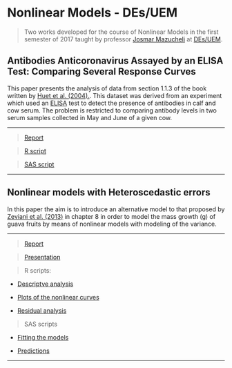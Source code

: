 # Nonlinear Models - DEs/UEM #
  
  > Two works developed for the course of Nonlinear Models in the first semester of 2017 taught by professor [Josmar Mazucheli](http://buscatextual.cnpq.br/buscatextual/visualizacv.do?metodo=apresentar&id=K4799931Y7) at [DEs/UEM](http://www.des.uem.br/).

## Antibodies Anticoronavirus Assayed by an ELISA Test: Comparing Several Response Curves

This paper presents the analysis of data from section 1.1.3 of the book written by [Huet et al. (2004).](https://www.springer.com/la/book/9780387400815). This dataset was derived from an experiment which used an [ELISA](https://en.wikipedia.org/wiki/ELISA) test to detect the presence of antibodies in calf and cow serum. The problem is restricted to comparing antibody levels in two serum samples collected in May and June of a given cow.

***
> [Report](https://github.com/AndrMenezes/nlm2017/raw/master/docs/work1.pdf)

> [R script](https://github.com/AndrMenezes/nlm2017/blob/master/scripts/R/analise-NLR1.R)

> [SAS script](https://github.com/AndrMenezes/nlm2017/blob/master/scripts/SAS/analise-NLR1.sas)
***

## Nonlinear models with Heteroscedastic errors
In this paper the aim is to introduce an alternative model to that proposed by [Zeviani et al. (2013)](http://www.leg.ufpr.br/~walmes/cursoR/mrnl2013/master.pdf) in chapter 8 in order to model the mass growth (g) of guava fruits by means of nonlinear models with modeling of the variance.

***
> [Report](https://github.com/AndrMenezes/nlm2017/raw/master/docs/work2.pdf)

> [Presentation](https://github.com/AndrMenezes/nlm2017/raw/master/docs/presentation2.pdf)

> R scripts:

  * [Descriptve analysis](https://github.com/AndrMenezes/nlm2017/tree/master/scripts/R/dados-goiaba.R)
  
  * [Plots of the nonlinear curves](https://github.com/AndrMenezes/nlm2017/tree/master/scripts/R/analise-curvas-NLR2.R)
  
  * [Residual analysis](https://github.com/AndrMenezes/nlm2017/tree/master/scripts/R/analise-residuo-NLR2.R)

> SAS scripts
 
  * [Fitting the models](https://github.com/AndrMenezes/nlm2017/tree/master/scripts/R/analise-ajustes-NLR2.sas)
  
  * [Predictions](https://github.com/AndrMenezes/nlm2017/tree/master/scripts/R/analise-predicao-NLR2.sas)
***



